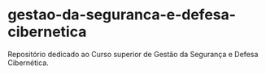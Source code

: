 # gestao-da-seguranca-e-defesa-cibernetica
Repositório dedicado ao Curso superior de Gestão da Segurança e Defesa Cibernética.
